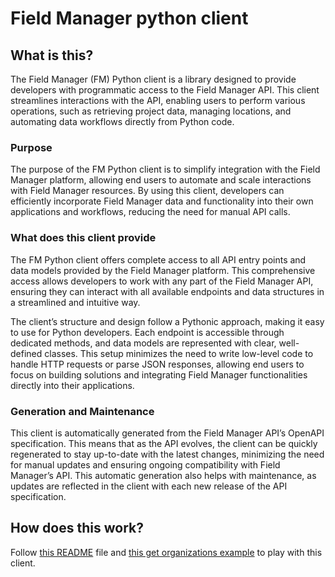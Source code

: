 # Field Manager python client

## What is this?

The Field Manager (FM) Python client is a library designed to provide developers with programmatic access to the Field Manager API. This client streamlines interactions with the API, enabling users to perform various operations, such as retrieving project data, managing locations, and automating data workflows directly from Python code.

### Purpose

The purpose of the FM Python client is to simplify integration with the Field Manager platform, allowing end users to automate and scale interactions with Field Manager resources. By using this client, developers can efficiently incorporate Field Manager data and functionality into their own applications and workflows, reducing the need for manual API calls.

### What does this client provide

The FM Python client offers complete access to all API entry points and data models provided by the Field Manager platform. This comprehensive access allows developers to work with any part of the Field Manager API, ensuring they can interact with all available endpoints and data structures in a streamlined and intuitive way.

The client’s structure and design follow a Pythonic approach, making it easy to use for Python developers. Each endpoint is accessible through dedicated methods, and data models are represented with clear, well-defined classes. This setup minimizes the need to write low-level code to handle HTTP requests or parse JSON responses, allowing end users to focus on building solutions and integrating Field Manager functionalities directly into their applications.

### Generation and Maintenance

This client is automatically generated from the Field Manager API’s OpenAPI specification. This means that as the API evolves, the client can be quickly regenerated to stay up-to-date with the latest changes, minimizing the need for manual updates and ensuring ongoing compatibility with Field Manager’s API. This automatic generation also helps with maintenance, as updates are reflected in the client with each new release of the API specification.

## How does this work?

Follow [this README](./field-manager-python-client/README.md) file and [this get organizations example](./examples/examples/ex_get_organizations.py) to play with this client.
